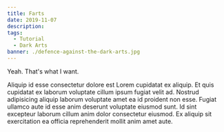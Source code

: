 ```yaml
---
title: Farts
date: 2019-11-07
description: 
tags:
  - Tutorial
  - Dark Arts
banner: ./defence-against-the-dark-arts.jpg
---
```

Yeah. That's what I want.

Aliquip id esse consectetur dolore est Lorem cupidatat ex aliquip. Et quis cupidatat ex laborum voluptate cillum ipsum fugiat velit ad. Nostrud adipisicing aliquip laborum voluptate amet ea id proident non esse. Fugiat ullamco aute id esse anim deserunt voluptate eiusmod sunt. Id sint excepteur laborum cillum anim dolor consectetur eiusmod. Ex aliquip sit exercitation ea officia reprehenderit mollit anim amet aute.
